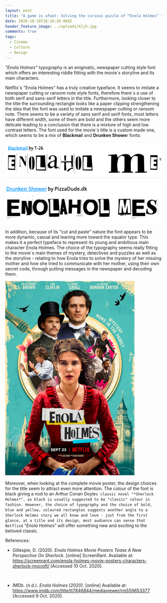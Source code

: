 ```yaml
---
layout: post
title: "A game is afoot: Solving the curious puzzle of “Enola Holmes” typeface "
date: 2020-10-18T18:16:20.068Z
header_feature_image: ../uploads/kljh.jpg
comments: true
tags:
  - Cinema
  - Culture
  - Design
---
```

*"Enola Holmes"* typography is an enigmatic, newspaper cutting style font which offers an interesting riddle fitting with the movie`s storyline and its main characters.

Netflix\`s "Enola Holmes" has a truly creative typeface. It seems to imitate a newspaper cutting or ransom note style fonts, therefore there\`s a use of both serif and sans-serif letters in the title. Furthermore, looking closer to the title the surrounding rectangle looks like a paper clipping strengthening the idea that the font was used to imitate a newspaper cutting or ransom note. There seems to be a variety of sans serif and serif fonts, most letters have different width, some of them are bold and the others seem more delicate leading to a conclusion that there is a mixture of high and low contrast letters. The font used for the movie`s title is a custom made one, which seems to be a mix of **Blackmai**l and **Drunken Showe**r fonts:

![](../uploads/skjermbilde-2020-10-10-kl.-14.47.19.png)

![Fonts similar to the typeface used for “Enola Holmes” ](../uploads/skjermbilde-2020-10-10-kl.-14.47.30.png)

In addition, because of its "cut and paste" nature the font appears to be more dynamic, casual and leaning more toward the squalor type. This makes it a perfect typeface to represent its young and ambitious main character Enola Holmes. The choice of the typography seems really fitting to the movie`s main themes of mystery, detectives and puzzles as well as the storyline - relating to how Enola tries to solve the mystery of her missing mother and how she tried to communicate with her mother, using their own secret code, through putting messages in the newspaper and decoding them.

![“Enola Holmes” poster (IMDB) ](../uploads/skjermbilde-2020-10-09-kl.-16.56.51.png)



Moreover, when looking at the complete movie poster, the design choices for the title seem to attract even more attention. The colour of the font is black giving a nod to an Arthur Conan Doyle`s classic novel "*Sherlock Holmes*", as black is usually suggested to be "classic" colour in fashion. However, the choice of typography and the choice of bold, blue and yellow, coloured rectangles suggests another angle to a Sherlock Holmes story we all know and love - just from the first glance, at a title and its design, most audience can sense that Netflix`s “*Enola Holmes*” will offer something new and exciting to the beloved classic.  



References:

* Gillespie, D. (2020). *Enola Holmes Movie Posters Tease A New Perspective On Sherlock*. \[online] ScreenRant. Available at: https://screenrant.com/enola-holmes-movie-posters-characters-sherlock-mycroft/ \[Accessed 10 Oct. 2020].

‌

* IMDb. (n.d.). *Enola Holmes (2020)*. \[online] Available at: https://www.imdb.com/title/tt7846844/mediaviewer/rm559653377 \[Accessed 9 Oct. 2020].

‌